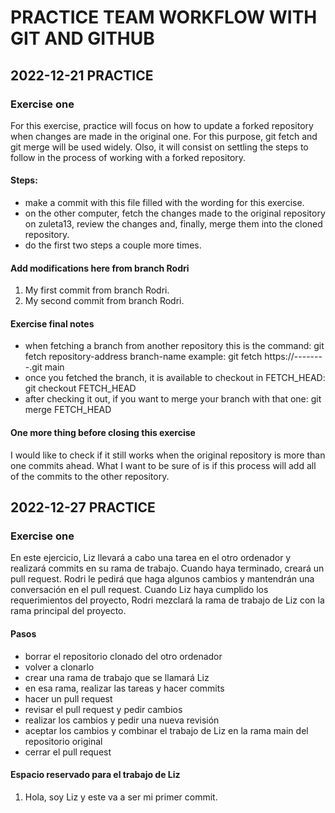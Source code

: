 # PRACTICE TEAM WORKFLOW WITH GIT AND GITHUB


## 2022-12-21 PRACTICE

### Exercise one

For this exercise, practice will focus on how to update a forked repository when changes are made in the original one. For this purpose, git fetch and git merge will be used widely. Olso, it will consist on settling the steps to follow in the process of working with a forked repository.

#### Steps:
+ make a commit with this file filled with the wording for this exercise.
+ on the other computer, fetch the changes made to the original repository on zuleta13, review the changes and, finally, merge them into the cloned repository.
+ do the first two steps a couple more times.

#### Add modifications here from branch Rodri
1. My first commit from branch Rodri.
2. My second commit from branch Rodri.

#### Exercise final notes
+ when fetching a branch from another repository this is the command:
git fetch repository-address branch-name
example: git fetch https://--------.git main
+ once you fetched the branch, it is available to checkout in FETCH_HEAD:
git checkout FETCH_HEAD
+ after checking it out, if you want to merge your branch with that one:
git merge FETCH_HEAD

#### One more thing before closing this exercise
I would like to check if it still works when the original repository is more than one commits ahead. What I want to be sure of is if this process will add all of the commits to the other repository.



## 2022-12-27 PRACTICE

### Exercise one

En este ejercicio, Liz llevará a cabo una tarea en el otro ordenador y realizará commits en su rama de trabajo. Cuando haya terminado, creará un pull request. Rodri le pedirá que haga algunos cambios y mantendrán una conversación en el pull request. Cuando Liz haya cumplido los requerimientos del proyecto, Rodri mezclará la rama de trabajo de Liz con la rama principal del proyecto.

#### Pasos
+ borrar el repositorio clonado del otro ordenador
+ volver a clonarlo
+ crear una rama de trabajo que se llamará Liz
+ en esa rama, realizar las tareas y hacer commits
+ hacer un pull request
+ revisar el pull request y pedir cambios
+ realizar los cambios y pedir una nueva revisión
+ aceptar los cambios y combinar el trabajo de Liz en la rama main del repositorio original
+ cerrar el pull request

#### Espacio reservado para el trabajo de Liz
1. Hola, soy Liz y este va a ser mi primer commit.
